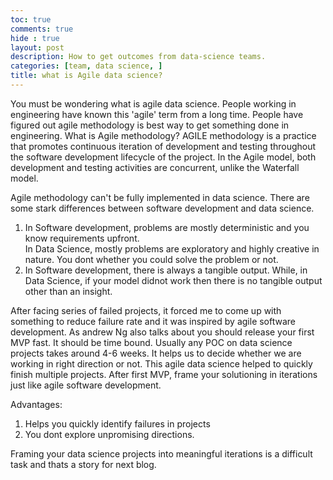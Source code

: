 ```yaml
---
toc: true
comments: true
hide : true
layout: post
description: How to get outcomes from data-science teams.
categories: [team, data science, ]
title: what is Agile data science?
---
```


You must be wondering what is agile data science. People working in engineering have known this 'agile' term from a long time. People have figured out agile methodology is best way to get something done in engineering.
What is Agile methodology?
AGILE methodology is a practice that promotes continuous iteration of development and testing throughout the software development lifecycle of the project. In the Agile model, both development and testing activities are concurrent, unlike the Waterfall model.

Agile methodology can't be fully implemented in data science. There are some stark differences between software development and data science.  
1. In Software development, problems are mostly deterministic and you know requirements upfront.   
In Data Science, mostly problems are exploratory and highly creative in nature. You dont whether you could solve the problem or not.
2. In Software development, there is always a tangible output. While, in Data Science, if your model didnot work then there is no tangible output other than an insight. 
   
After facing series of failed projects, it forced me to come up with something to reduce failure rate and it was inspired by agile software development. 
As andrew Ng also talks about you should release your first MVP fast. It should be time bound. Usually any POC on data science projects takes around 4-6 weeks. It helps us to decide whether we are working in right direction or not. 
This agile data science helped to quickly finish multiple projects. After first MVP, frame your solutioning in iterations just like agile software development. 

Advantages: 
1. Helps you quickly identify failures in projects
2. You dont explore unpromising directions.
   
Framing your data science projects into meaningful iterations is a difficult task and thats a story for next blog.





